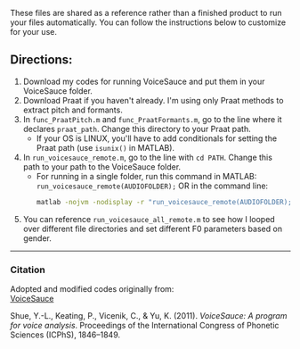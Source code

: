 These files are shared as a reference rather than a finished product to run your files automatically. You can follow the instructions below to customize for your use.

## Directions:
1. Download my codes for running VoiceSauce and put them in your VoiceSauce folder.
2. Download Praat if you haven't already. I'm using only Praat methods to extract pitch and formants.
3. In `func_PraatPitch.m` and `func_PraatFormants.m`, go to the line where it declares `praat_path`. Change this directory to your Praat path.
   - If your OS is LINUX, you'll have to add conditionals for setting the Praat path (use `isunix()` in MATLAB). 
5. In `run_voicesauce_remote.m`, go to the line with `cd PATH`. Change this path to your path to the VoiceSauce folder.
   - For running in a single folder, run this command in MATLAB: `run_voicesauce_remote(AUDIOFOLDER);`
     OR in the command line: 
     ```bash
     matlab -nojvm -nodisplay -r "run_voicesauce_remote(AUDIOFOLDER); exit;"
     ```
6. You can reference `run_voicesauce_all_remote.m` to see how I looped over different file directories and set different F0 parameters based on gender.

---

### Citation
Adopted and modified codes originally from:  
[VoiceSauce](https://www.phonetics.ucla.edu/voicesauce/)  

Shue, Y.-L., Keating, P., Vicenik, C., & Yu, K. (2011). *VoiceSauce: A program for voice analysis*. Proceedings of the International Congress of Phonetic Sciences (ICPhS), 1846–1849.
